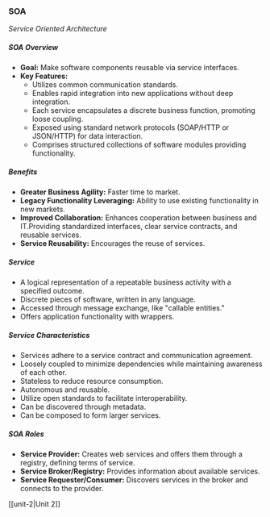 ### SOA
*Service Oriented Architecture*
##### SOA Overview
- **Goal:** Make software components reusable via service interfaces.
- **Key Features:**
  - Utilizes common communication standards.
  - Enables rapid integration into new applications without deep integration.
  - Each service encapsulates a discrete business function, promoting loose coupling.
  - Exposed using standard network protocols (SOAP/HTTP or JSON/HTTP) for data interaction.
  - Comprises structured collections of software modules providing functionality.

##### Benefits
- **Greater Business Agility:** Faster time to market.
- **Legacy Functionality Leveraging:** Ability to use existing functionality in new markets.
- **Improved Collaboration:** Enhances cooperation between business and IT.Providing standardized interfaces, clear service contracts, and reusable services.
- **Service Reusability:** Encourages the reuse of services.

##### Service
- A logical representation of a repeatable business activity with a specified outcome.
- Discrete pieces of software, written in any language.
- Accessed through message exchange, like "callable entities."
- Offers application functionality with wrappers.

##### Service Characteristics
- Services adhere to a service contract and communication agreement.
- Loosely coupled to minimize dependencies while maintaining awareness of each other.
- Stateless to reduce resource consumption.
- Autonomous and reusable.
- Utilize open standards to facilitate interoperability.
- Can be discovered through metadata.
- Can be composed to form larger services.

##### SOA Roles
- **Service Provider:** Creates web services and offers them through a registry, defining terms of service.
- **Service Broker/Registry:** Provides information about available services.
- **Service Requester/Consumer:** Discovers services in the broker and connects to the provider.

[[unit-2|Unit 2]]
